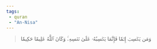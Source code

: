 ```yaml
---
tags: 
 - quran 
 - "An-Nisa"
---
```


> وَمَن يَكۡسِبۡ إِثۡمٗا فَإِنَّمَا يَكۡسِبُهُۥ عَلَىٰ نَفۡسِهِۦۚ وَكَانَ ٱللَّهُ عَلِيمًا حَكِيمٗا
